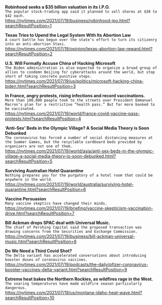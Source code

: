 **Robinhood seeks a $35 billion valuation in its I.P.O.**\
`The popular stock-trading app said it planned to sell shares at $38 to $42 each.`\
https://nytimes.com/2021/07/19/business/robinhood-ipo.html?searchResultPosition=1

**Texas Tries to Upend the Legal System With Its Abortion Law**\
`A court battle has begun over the state’s effort to turn its citizenry into an anti-abortion Stasi. `\
https://nytimes.com/2021/07/19/opinion/texas-abortion-law-reward.html?searchResultPosition=2

**U.S. Will Formally Accuse China of Hacking Microsoft**\
`The Biden administration is also expected to organize a broad group of allies to condemn Beijing for cyberattacks around the world, but stop short of taking concrete punitive steps.`\
https://nytimes.com/2021/07/19/us/politics/microsoft-hacking-china-biden.html?searchResultPosition=3

**In France, angry protests, rising infections and record vaccinations.**\
`More than 100,000 people took to the streets over President Emmanuel Macron’s plan for a restrictive “health pass.” But far more booked to be vaccinated.`\
https://nytimes.com/2021/07/19/world/france-covid-vaccine-pass-protests.html?searchResultPosition=4

**‘Anti-Sex’ Beds in the Olympic Village? A Social Media Theory is Soon Debunked**\
`The coronavirus has forced a number of social distancing measures at the Summer Games, but the recyclable cardboard beds provided by organizers are not one of them.`\
https://nytimes.com/2021/07/19/world/asia/anti-sex-beds-in-the-olympic-village-a-social-media-theory-is-soon-debunked.html?searchResultPosition=5

**Surviving Australian Hotel Quarantine**\
`Nothing prepares you for the purgatory of a hotel room that could be anywhere in the world.`\
https://nytimes.com/2021/07/19/world/australia/surviving-hotel-quarantine.html?searchResultPosition=6

**Vaccine Persuasion**\
`Many vaccine skeptics have changed their minds.`\
https://nytimes.com/2021/07/19/briefing/vaccine-skepticism-vaccination-drive.html?searchResultPosition=7

**Bill Ackman drops SPAC deal with Universal Music.**\
`The chief of Pershing Capital said the proposed transaction was drawing concerns from the Securities and Exchange Commission.`\
https://nytimes.com/2021/07/19/business/bill-ackman-universal-music.html?searchResultPosition=8

**Do We Need a Third Covid Shot?**\
`The Delta variant has accelerated conversations about introducing booster doses of coronavirus vaccines.`\
https://nytimes.com/2021/07/19/podcasts/the-daily/pfizer-coronavirus-booster-vaccines-delta-variant.html?searchResultPosition=9

**Extreme heat bakes the Northern Rockies, as wildfires rage in the West.**\
`The soaring temperatures have made wildfire season particularly dangerous.`\
https://nytimes.com/2021/07/19/us/montana-idaho-heat-wave.html?searchResultPosition=10

